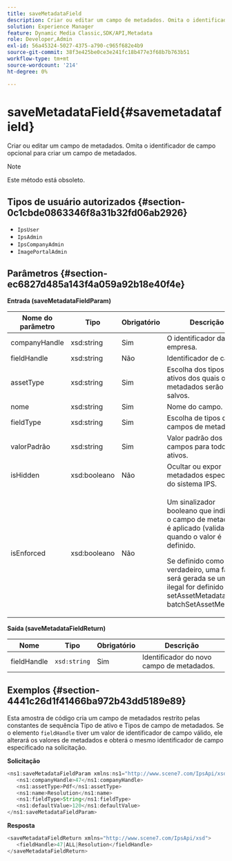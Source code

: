 ```yaml
---
title: saveMetadataField
description: Criar ou editar um campo de metadados. Omita o identificador de campo opcional para criar um campo de metadados.
solution: Experience Manager
feature: Dynamic Media Classic,SDK/API,Metadata
role: Developer,Admin
exl-id: 56a45324-5027-4375-a790-c965f682e4b9
source-git-commit: 38f3e425be0ce3e241fc18b477e3f68b7b763b51
workflow-type: tm+mt
source-wordcount: '214'
ht-degree: 0%

---
```


# saveMetadataField{#savemetadatafield}

Criar ou editar um campo de metadados. Omita o identificador de campo opcional para criar um campo de metadados.

>[!NOTE]
>
>Este método está obsoleto.

## Tipos de usuário autorizados {#section-0c1cbde0863346f8a31b32fd06ab2926}

* `IpsUser`
* `IpsAdmin`
* `IpsCompanyAdmin`
* `ImagePortalAdmin`

## Parâmetros {#section-ec6827d485a143f4a059a92b18e40f4e}

**Entrada (saveMetadataFieldParam)**

<table id="table_C944A44352F2475A89CE86F3DB1B648A"> 
 <thead> 
  <tr> 
   <th colname="col1" class="entry"> Nome do parâmetro </th> 
   <th colname="col2" class="entry"> Tipo </th> 
   <th colname="col3" class="entry"> Obrigatório </th> 
   <th colname="col4" class="entry"> Descrição </th> 
  </tr> 
 </thead>
 <tbody> 
  <tr> 
   <td colname="col1"> <span class="codeph"> <span class="varname"> companyHandle</span> </span> </td> 
   <td colname="col2"> <span class="codeph"> xsd:string</span> </td> 
   <td colname="col3"> Sim </td> 
   <td colname="col4"> O identificador da empresa. </td> 
  </tr> 
  <tr> 
   <td colname="col1"> <span class="codeph"> <span class="varname"> fieldHandle</span> </span> </td> 
   <td colname="col2"> <span class="codeph"> xsd:string</span> </td> 
   <td colname="col3"> Não </td> 
   <td colname="col4"> Identificador de campo. </td> 
  </tr> 
  <tr> 
   <td colname="col1"> <span class="codeph"> <span class="varname"> assetType</span> </span> </td> 
   <td colname="col2"> <span class="codeph"> xsd:string</span> </td> 
   <td colname="col3"> Sim </td> 
   <td colname="col4"> Escolha dos tipos de ativos dos quais os metadados serão salvos. </td> 
  </tr> 
  <tr> 
   <td colname="col1"> <span class="codeph"> <span class="varname"> nome</span> </span> </td> 
   <td colname="col2"> <span class="codeph"> xsd:string</span> </td> 
   <td colname="col3"> Sim </td> 
   <td colname="col4"> Nome do campo. </td> 
  </tr> 
  <tr> 
   <td colname="col1"> <span class="codeph"> <span class="varname"> fieldType</span> </span> </td> 
   <td colname="col2"> <span class="codeph"> xsd:string</span> </td> 
   <td colname="col3"> Sim </td> 
   <td colname="col4"> Escolha de tipos de campos de metadados. </td> 
  </tr> 
  <tr> 
   <td colname="col1"> <span class="codeph"> <span class="varname"> valorPadrão</span> </span> </td> 
   <td colname="col2"> <span class="codeph"> xsd:string</span> </td> 
   <td colname="col3"> Sim </td> 
   <td colname="col4"> Valor padrão dos campos para todos os ativos. </td> 
  </tr> 
  <tr> 
   <td colname="col1"> <span class="codeph"> <span class="varname"> isHidden</span> </span> </td> 
   <td colname="col2"> <span class="codeph"> xsd:booleano</span> </td> 
   <td colname="col3"> Não </td> 
   <td colname="col4"> Ocultar ou expor metadados específicos do sistema IPS. </td> 
  </tr> 
  <tr> 
   <td colname="col1"><span class="codeph"><span class="varname">isEnforced</span></span> </td> 
   <td colname="col2"><span class="codeph"> xsd:booleano</span> </td> 
   <td colname="col3"> <p>Não </p> </td> 
   <td colname="col4"> <p>Um sinalizador booleano que indica se o campo de metadados é aplicado (validado) quando o valor é definido. </p> <p>Se definido como verdadeiro, uma falha será gerada se um valor ilegal for definido em <span class="codeph"> setAssetMetadata</span> /<span class="codeph"> batchSetAssetMetadata</span>. </p> </td> 
  </tr> 
 </tbody> 
</table>

**Saída (saveMetadataFieldReturn)**

| Nome | Tipo | Obrigatório | Descrição |
|---|---|---|---|
| fieldHandle | `xsd:string` | Sim | Identificador do novo campo de metadados. |

## Exemplos {#section-4441c26d1f41466ba972b43dd5189e89}

Esta amostra de código cria um campo de metadados restrito pelas constantes de sequência Tipo de ativo e Tipos de campo de metadados. Se o elemento `fieldHandle` tiver um valor de identificador de campo válido, ele alterará os valores de metadados e obterá o mesmo identificador de campo especificado na solicitação.

**Solicitação**

```java
<ns1:saveMetadataFieldParam xmlns:ns1="http://www.scene7.com/IpsApi/xsd">
   <ns1:companyHandle>47</ns1:companyHandle>
   <ns1:assetType>Pdf</ns1:assetType>
   <ns1:name>Resolution</ns1:name>
   <ns1:fieldType>String</ns1:fieldType>
   <ns1:defaultValue>120</ns1:defaultValue>
</ns1:saveMetadataFieldParam>
```

**Resposta**

```java
<saveMetadataFieldReturn xmlns="http://www.scene7.com/IpsApi/xsd">
   <fieldHandle>47|ALL|Resolution</fieldHandle>
</saveMetadataFieldReturn>
```
